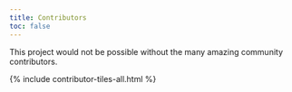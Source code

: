 ```yaml
---
title: Contributors
toc: false
---
```


This project would not be possible without the many amazing community contributors.

{% include contributor-tiles-all.html %}
